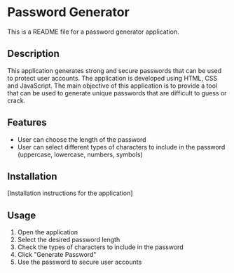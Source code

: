 # Password Generator

This is a README file for a password generator application. 

## Description

This application generates strong and secure passwords that can be used to protect user accounts. The application is developed using HTML, CSS and JavaScript. The main objective of this application is to provide a tool that can be used to generate unique passwords that are difficult to guess or crack.

## Features

- User can choose the length of the password
- User can select different types of characters to include in the password (uppercase, lowercase, numbers, symbols)

## Installation

[Installation instructions for the application]

## Usage

1. Open the application
2. Select the desired password length
3. Check the types of characters to include in the password
4. Click "Generate Password"
5. Use the password to secure user accounts